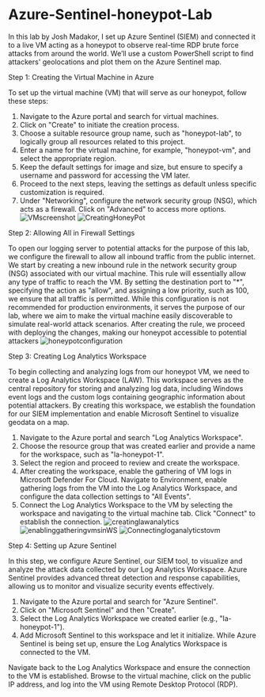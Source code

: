 # Azure-Sentinel-honeypot-Lab
 In this lab by Josh Madakor, I set up Azure Sentinel (SIEM) and connected it to a live VM acting as a honeypot to observe real-time RDP brute force attacks from around the world. We’ll use a custom PowerShell script to find attackers' geolocations and plot them on the Azure Sentinel map.


Step 1: Creating the Virtual Machine in Azure

To set up the virtual machine (VM) that will serve as our honeypot, follow these steps:

1. Navigate to the Azure portal and search for virtual machines.
2. Click on "Create" to initiate the creation process.
3. Choose a suitable resource group name, such as "honeypot-lab", to logically group all resources related to this project.
4. Enter a name for the virtual machine, for example, "honeypot-vm", and select the appropriate region.
5. Keep the default settings for image and size, but ensure to specify a username and password for accessing the VM later.
6. Proceed to the next steps, leaving the settings as default unless specific customization is required.
7. Under "Networking", configure the network security group (NSG), which acts as a firewall. Click on "Advanced" to access more options.
![VMscreenshot](https://github.com/JacobAragon1/Azure-Sentinel-honeypot-Lab/assets/72784819/7aec5bb3-1abd-48fc-b86a-2f3bd59849b2)
![CreatingHoneyPot](https://github.com/JacobAragon1/Azure-Sentinel-honeypot-Lab/assets/72784819/882d4734-dc73-46e1-b7d2-49b80e2a46cb)


Step 2: Allowing All in Firewall Settings

To open our logging server to potential attacks for the purpose of this lab, we configure the firewall to allow all inbound traffic from the public internet. We start by creating a new inbound rule in the network security group (NSG) associated with our virtual machine. This rule will essentially allow any type of traffic to reach the VM. By setting the destination port to "*", specifying the action as "allow", and assigning a low priority, such as 100, we ensure that all traffic is permitted. While this configuration is not recommended for production environments, it serves the purpose of our lab, where we aim to make the virtual machine easily discoverable to simulate real-world attack scenarios. After creating the rule, we proceed with deploying the changes, making our honeypot accessible to potential attackers
![honeypotconfiguration](https://github.com/JacobAragon1/Azure-Sentinel-honeypot-Lab/assets/72784819/36b22935-7ecb-4d9e-82d5-33113e463b6d)



Step 3: Creating Log Analytics Workspace

To begin collecting and analyzing logs from our honeypot VM, we need to create a Log Analytics Workspace (LAW). This workspace serves as the central repository for storing and analyzing log data, including Windows event logs and the custom logs containing geographic information about potential attackers. By creating this workspace, we establish the foundation for our SIEM implementation and enable Microsoft Sentinel to visualize geodata on a map.

1. Navigate to the Azure portal and search "Log Analytics Workspace".
2. Choose the resource group that was created earlier and provide a name for the workspace, such as "la-honeypot-1".
3. Select the region and proceed to review and create the workspace.
4. After creating the workspace, enable the gathering of VM logs in Microsoft Defender For Cloud. Navigate to Environment, enable gathering logs from the VM into the Log Analytics Workspace, and configure the data collection settings to "All Events".
5. Connect the Log Analytics Workspace to the VM by selecting the workspace and navigating to the virtual machine tab. Click "Connect" to establish the connection.
![creatinglawanalytics](https://github.com/JacobAragon1/Azure-Sentinel-honeypot-Lab/assets/72784819/65e11617-35db-44bb-9aab-ba1bbff45b8d)
![enablinggatheringvmsinWS](https://github.com/JacobAragon1/Azure-Sentinel-honeypot-Lab/assets/72784819/11acc08a-4c43-41d7-85bf-a54cbe60d979)
![Connectingloganalyticstovm](https://github.com/JacobAragon1/Azure-Sentinel-honeypot-Lab/assets/72784819/14c81490-3043-4272-a670-43cdbe4586c2)



Step 4: Setting up Azure Sentinel

In this step, we configure Azure Sentinel, our SIEM tool, to visualize and analyze the attack data collected by our Log Analytics Workspace. Azure Sentinel provides advanced threat detection and response capabilities, allowing us to monitor and visualize security events effectively.

1. Navigate to the Azure portal and search for "Azure Sentinel".
2. Click on "Microsoft Sentinel" and then "Create".
3. Select the Log Analytics Workspace we created earlier (e.g., "la-honeypot-1").
4. Add Microsoft Sentinel to this workspace and let it initialize.
While Azure Sentinel is being set up, ensure the Log Analytics Workspace is connected to the VM.

Navigate back to the Log Analytics Workspace and ensure the connection to the VM is established.
Browse to the virtual machine, click on the public IP address, and log into the VM using Remote Desktop Protocol (RDP).






